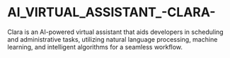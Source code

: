 # AI_VIRTUAL_ASSISTANT_-CLARA-
Clara is an AI-powered virtual assistant that aids developers in scheduling and administrative tasks, utilizing natural language processing, machine learning, and intelligent algorithms for a seamless workflow.
